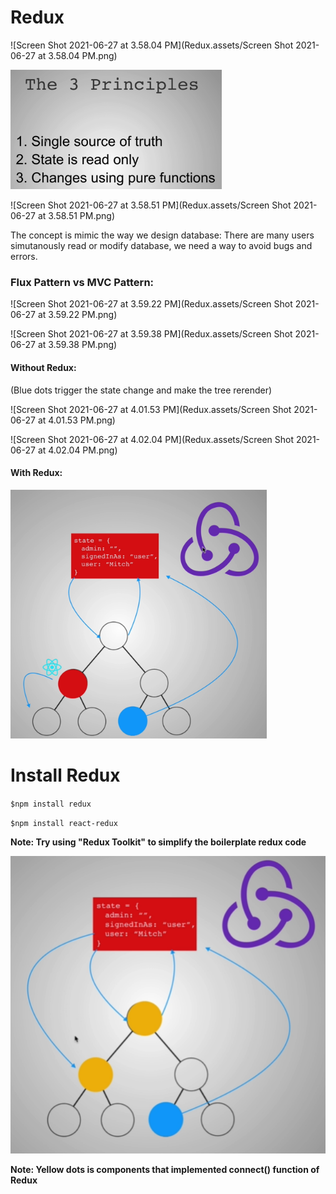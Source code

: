 # Redux

![Screen Shot 2021-06-27 at 3.58.04 PM](Redux.assets/Screen Shot 2021-06-27 at 3.58.04 PM.png)

<img src="Redux.assets/Screen Shot 2021-06-27 at 3.58.21 PM.png" alt="Screen Shot 2021-06-27 at 3.58.21 PM" style="zoom:33%;" />

![Screen Shot 2021-06-27 at 3.58.51 PM](Redux.assets/Screen Shot 2021-06-27 at 3.58.51 PM.png)

The concept is mimic the way we design database:  There are many users simutanously read or modify database, we need a way to avoid bugs and errors.

### Flux Pattern vs MVC Pattern: 

![Screen Shot 2021-06-27 at 3.59.22 PM](Redux.assets/Screen Shot 2021-06-27 at 3.59.22 PM.png)

![Screen Shot 2021-06-27 at 3.59.38 PM](Redux.assets/Screen Shot 2021-06-27 at 3.59.38 PM.png)

#### Without Redux:

(Blue dots trigger the state change and make the tree rerender)

![Screen Shot 2021-06-27 at 4.01.53 PM](Redux.assets/Screen Shot 2021-06-27 at 4.01.53 PM.png)

![Screen Shot 2021-06-27 at 4.02.04 PM](Redux.assets/Screen Shot 2021-06-27 at 4.02.04 PM.png)

#### With Redux:

<img src="Redux.assets/Screen Shot 2021-06-27 at 4.00.42 PM.png" alt="Screen Shot 2021-06-27 at 4.00.42 PM" style="zoom:40%;" />

# Install Redux

`$npm install redux`

`$npm install react-redux`

**Note: Try using "Redux Toolkit" to simplify the boilerplate redux code**

<img src="Redux.assets/Screen Shot 2021-06-27 at 5.14.39 PM.png" alt="Screen Shot 2021-06-27 at 5.14.39 PM" style="zoom:50%;" />

**Note: Yellow dots is components that implemented connect() function of Redux**

